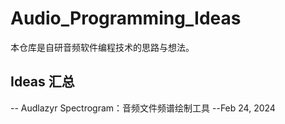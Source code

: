 # Audio_Programming_Ideas
本仓库是自研音频软件编程技术的思路与想法。

## Ideas 汇总
-- Audlazyr Spectrogram：音频文件频谱绘制工具 --Feb 24, 2024
